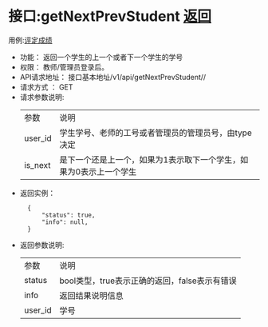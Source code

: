 # 接口:getNextPrevStudent [返回][1]

用例:[评定成绩][2]

<ul>
<li>功能： 返回一个学生的上一个或者下一个学生的学号</li>
<li>权限： 教师/管理员登录后。</li>
<li>API请求地址： 接口基本地址/v1/api/getNextPrevStudent/<is_next>/<user_id></li>
<li>请求方式 ： GET</li>

<li>请求参数说明:</li>
    <table>
        <tr>
            <td>参数</td>   
            <td>说明</td>
        </tr>
        <tr>
            <td>user_id</td>
            <td>学生学号、老师的工号或者管理员的管理员号，由type决定</td>
        </tr>
        <tr>
            <td>is_next</td>
            <td>是下一个还是上一个，如果为1表示取下一个学生，如果为0表示上一个学生</td>
        </tr>
    </table>

<li>返回实例：</li>

```
  { 
      "status": true,
      "info": null,    
  }
```

<li>返回参数说明:</li>
    <table>
        <tr>
            <td>参数</td>   
            <td>说明</td>
        </tr>
        <tr>
            <td>status</td>
            <td>bool类型，true表示正确的返回，false表示有错误</td>
        </tr>
        <tr>
            <td>info</td>
            <td>返回结果说明信息</td>
        </tr>
        <tr>
            <td>user_id</td>
            <td>学号</td>
        </tr>
    </table>
</ul>

[1]: https://github.com/mzy1997/is_analysis/blob/master/test6/README.md    "返回" 
[2]: https://github.com/mzy1997/is_analysis/blob/master/test6/用例/评定成绩.md    "评定成绩" 